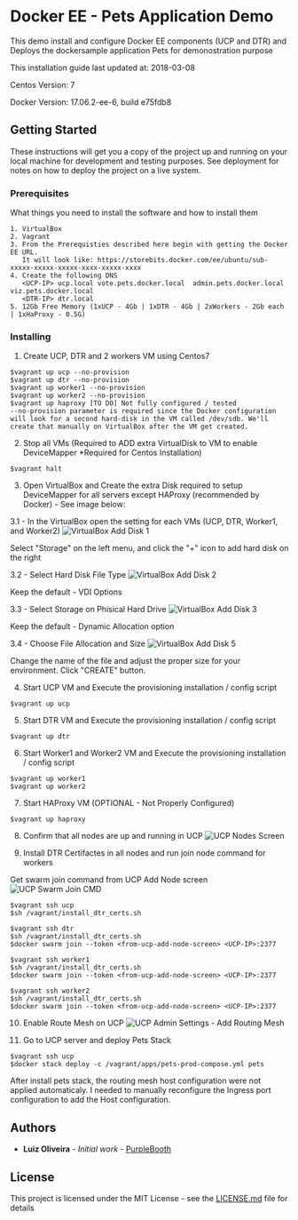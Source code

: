 # Docker EE - Pets Application Demo

This demo install and configure Docker EE components (UCP and DTR) and Deploys the dockersample application Pets for demonostration purpose

This installation guide last updated at: 2018-03-08

Centos Version: 7 

Docker Version: 17.06.2-ee-6, build e75fdb8 

## Getting Started

These instructions will get you a copy of the project up and running on your local machine for development and testing purposes. See deployment for notes on how to deploy the project on a live system.

### Prerequisites

What things you need to install the software and how to install them

```
1. VirtualBox
2. Vagrant
3. From the Prerequisties described here begin with getting the Docker EE URL.
   It will look like: https://storebits.docker.com/ee/ubuntu/sub-xxxxx-xxxxx-xxxxx-xxxx-xxxxx-xxxx
4. Create the following DNS
   <UCP-IP> ucp.local vote.pets.docker.local  admin.pets.docker.local viz.pets.docker.local
   <DTR-IP> dtr.local
5. 12Gb Free Memory (1xUCP - 4Gb | 1xDTR - 4Gb | 2xWorkers - 2Gb each | 1xHaProxy - 0.5G)
```

### Installing

1. Create UCP, DTR and 2 workers VM using Centos7
```
$vagrant up ucp --no-provision
$vagrant up dtr --no-provision
$vagrant up worker1 --no-provision
$vagrant up worker2 --no-provision
$vagrant up haproxy [TO DO] Not fully configured / tested
--no-provision parameter is required since the Docker configuration will look for a second hard-disk in the VM called /dev/sdb. We'll create that manually on VirtualBox after the VM get created.
```

2. Stop all VMs (Required to ADD extra VirtualDisk to VM to enable DeviceMapper *Required for Centos Installation)
```
$vagrant halt
```

3. Open VirtualBox and Create the extra Disk required to setup DeviceMapper for all servers except HAProxy (recommended by Docker) - See image below:

3.1 - In the VirtualBox open the setting for each VMs (UCP, DTR, Worker1, and Worker2)
![VirtualBox Add Disk 1](img/virtualbox-add-disk-2.png)

Select "Storage" on the left menu, and click the "+" icon to add hard disk on the right

3.2 - Select Hard Disk File Type
![VirtualBox Add Disk 2](img/virtualbox-add-disk-3.png)

Keep the default - VDI Options

3.3 - Select Storage on Phisical Hard Drive
![VirtualBox Add Disk 3](img/virtualbox-add-disk-4.png)

Keep the default - Dynamic Allocation option

3.4 - Choose File Allocation and Size
![VirtualBox Add Disk 5](img/virtualbox-add-disk-5.png)

Change the name of the file and adjust the proper size for your environment. Click "CREATE" button.

4. Start UCP VM and Execute the provisioning installation / config script
```
$vagrant up ucp
```
5. Start DTR VM and Execute the provisioning installation / config script
```
$vagrant up dtr
```
6. Start Worker1 and Worker2 VM and Execute the provisioning installation / config script
```
$vagrant up worker1
$vagrant up worker2
```
7. Start HAProxy VM (OPTIONAL - Not Properly Configured)
```
$vagrant up haproxy
```
8. Confirm that all nodes are up and running in UCP
![UCP Nodes Screen](img/ucp-nodes-screen.png)

9. Install DTR Certifactes in all nodes and run join node command for workers

Get swarm join command from UCP Add Node screen
![UCP Swarm Join CMD](img/ucp-swarm-join-cmd.png)

```
$vagrant ssh ucp
$sh /vagrant/install_dtr_certs.sh

$vagrant ssh dtr
$sh /vagrant/install_dtr_certs.sh
$docker swarm join --token <from-ucp-add-node-screen> <UCP-IP>:2377

$vagrant ssh worker1
$sh /vagrant/install_dtr_certs.sh
$docker swarm join --token <from-ucp-add-node-screen> <UCP-IP>:2377

$vagrant ssh worker2
$sh /vagrant/install_dtr_certs.sh
$docker swarm join --token <from-ucp-add-node-screen> <UCP-IP>:2377
```

10. Enable Route Mesh on UCP
![UCP Admin Settings - Add Routing Mesh](img/ucp-add-routing-mesh.png)

11. Go to UCP server and deploy Pets Stack
```
$vagrant ssh ucp
$docker stack deploy -c /vagrant/apps/pets-prod-compose.yml pets
```
After install pets stack, the routing mesh host configuration were not applied automaticaly. I needed to manually reconfigure the Ingress port configuration to add the Host configuration.

## Authors

* **Luiz Oliveira** - *Initial work* - [PurpleBooth](https://github.com/PurpleBooth)

## License

This project is licensed under the MIT License - see the [LICENSE.md](LICENSE.md) file for details

